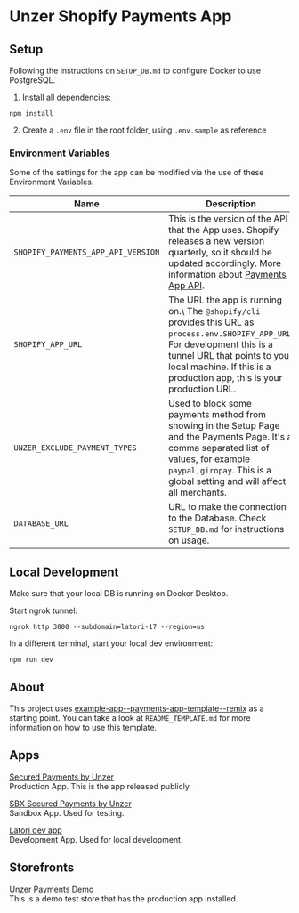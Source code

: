 # Unzer Shopify Payments App

## Setup

Following the instructions on `SETUP_DB.md` to configure
Docker to use PostgreSQL.

1. Install all dependencies:

```shell
npm install
```

2. Create a `.env` file in the root folder, using `.env.sample` as reference

### Environment Variables

Some of the settings for the app can be modified via the use of these Environment Variables.


| Name                               | Description |
| ---------------------------------- | ----------- |
| `SHOPIFY_PAYMENTS_APP_API_VERSION` | This is the version of the API that the App uses. Shopify releases a new version quarterly, so it should be updated accordingly. More information about [Payments App API](https://shopify.dev/docs/api/payments-apps). |        
|`SHOPIFY_APP_URL` | The URL the app is running on.\ The `@shopify/cli` provides this URL as `process.env.SHOPIFY_APP_URL`.  For development this is a tunnel URL that points to your local machine.  If this is a production app, this is your production URL. |
| `UNZER_EXCLUDE_PAYMENT_TYPES` | Used to block some payments method from showing in the Setup Page and the Payments Page. It's a comma separated list of values, for example `paypal,giropay`. This is a global setting and will affect all merchants. |
| `DATABASE_URL` | URL to make the connection to the Database. Check `SETUP_DB.md` for instructions on usage. |

## Local Development

Make sure that your local DB is running on Docker Desktop.

Start ngrok tunnel:
```shell
ngrok http 3000 --subdomain=latori-17 --region=us
```

In a different terminal, start your local dev environment:

```shell
npm run dev
```

## About

This project uses [example-app--payments-app-template--remix](https://github.com/Shopify/example-app--payments-app-template--remix) as a starting point. You can take a look at `README_TEMPLATE.md` for more information on how to use this template.

## Apps
[Secured Payments by Unzer](https://partners.shopify.com/3965358/apps/194655453185/overview)\
Production App. This is the app released publicly.

[SBX Secured Payments by Unzer](https://partners.shopify.com/3965358/apps/233070133249/overview)\
Sandbox App. Used for testing.

[Latori dev app](https://partners.shopify.com/3965358/apps/240123478017/overview)\
Development App. Used for local development.

## Storefronts
[Unzer Payments Demo](https://admin.shopify.com/store/unzer-payments-demo)\
This is a demo test store that has the production app installed.

